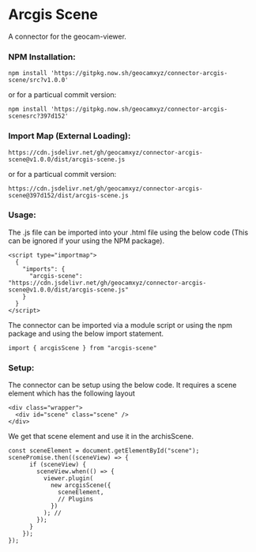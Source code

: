 # Arcgis Scene
A connector for the geocam-viewer.
### NPM Installation:
```
npm install 'https://gitpkg.now.sh/geocamxyz/connector-arcgis-scene/src?v1.0.0'
```
or for a particual commit version:
```
npm install 'https://gitpkg.now.sh/geocamxyz/connector-arcgis-scenesrc?397d152'
```
### Import Map (External Loading):
```
https://cdn.jsdelivr.net/gh/geocamxyz/connector-arcgis-scene@v1.0.0/dist/arcgis-scene.js
```
or for a particual commit version:
```
https://cdn.jsdelivr.net/gh/geocamxyz/connector-arcgis-scene@397d152/dist/arcgis-scene.js
```
### Usage:
The .js file can be imported into your .html file using the below code (This can be ignored if your using the NPM package).
```
<script type="importmap">
  {
    "imports": {
      "arcgis-scene": "https://cdn.jsdelivr.net/gh/geocamxyz/connector-arcgis-scene@v1.0.0/dist/arcgis-scene.js"
    }
  }
</script>
```
The connector can be imported via a module script or using the npm package and using the below import statement.
```
import { arcgisScene } from "arcgis-scene"
```
### Setup:
The connector can be setup using the below code. It requires a scene element which has the following layout
```
<div class="wrapper">
  <div id="scene" class="scene" />
</div>
```
We get that scene element and use it in the archisScene.
```
const sceneElement = document.getElementById("scene");
scenePromise.then((sceneView) => {
      if (sceneView) {
        sceneView.when(() => {
          viewer.plugin(
            new arcgisScene({
              sceneElement,
              // Plugins
            })
          ); //
        });
      }
    });
});
```